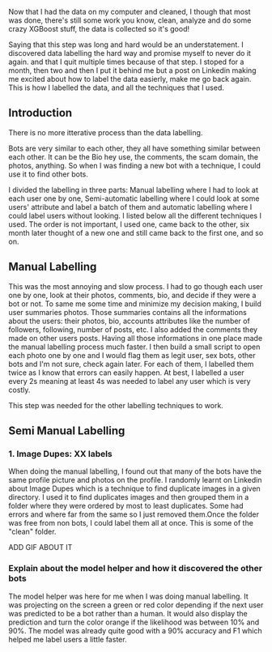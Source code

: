
Now that I had the data on my computer and cleaned, I though that most was done, there's still some work you know, clean, analyze and do some crazy XGBoost stuff, the data is collected so it's good! 

Saying that this step was long and hard would be an understatement. I discovered data labelling the hard way and promise myself to never do it again. and that I quit multiple times because of that step. I stoped for a month, then two and then I put it behind me but a post on Linkedin making me excited about how to label the data easierly, make me go back again. This is how I labelled the data, and all the techniques that I used.



## Introduction 
There is no more itterative process than the data labelling. 

Bots are very similar to each other, they all have something similar between each other. It can be the Bio hey use, the comments, the scam domain, the photos, anything. So when I was finding a new bot with a technique, I could use it to find other bots.

I divided the labelling in three parts: Manual labelling where I had to look at each user one by one, Semi-automatic labelling where I could look at some users' attribute and label a batch of them and automatic labelling where I could label users without looking. I listed below all the different techniques I used. The order is not important, I used one, came back to the other, six month later thought of a new one and still came back to the first one, and so on.


## Manual Labelling
This was the most annoying and slow process. I had to go though each user one by one, look at their photos, comments, bio, and decide if they were a bot or not. To same me some time and minimize my decision making, I build user summaries photos. Those summaries contains all the informations about the users: their photos, bio, accounts attributes like the number of followers, following, number of posts, etc. I also added the comments they made on other users posts. Having all those informations in one place made the manual labelling process much faster. I then build a small script to open each photo one by one and I would flag them as legit user, sex bots, other bots and I'm not sure, check again later. For each of them, I labelled them twice as I know that errors can easily happen. At best, I labelled a user every 2s meaning at least 4s was needed to label any user which is very costly. 

This step was needed for the other labelling techniques to work.


## Semi Manual Labelling
### 1. Image Dupes: XX labels
When doing the manual labelling, I found out that many of the bots have the same profile picture and photos on the profile. I randomly learnt on Linkedin about Image Dupes which is a technique to find duplicate images in a given directory. I used it to find duplicates images and then grouped them in a folder where they were ordered by most to least duplicates. Some had errors and where far from the same so I just removed them.Once the folder was free from non bots, I could label them all at once. This is some of the "clean" folder.



ADD GIF ABOUT IT






### Explain about the model helper and how it discovered the other bots
The model helper was here for me when I was doing manual labelling. It was projecting on the screen a green or red color depending if the next user was predicted to be a bot rather than a human. It would also display the prediction and turn the color orange if the likelihood was between 10% and 90%. The model was already quite good with a 90% accuracy and F1 which helped me label users a little faster. 